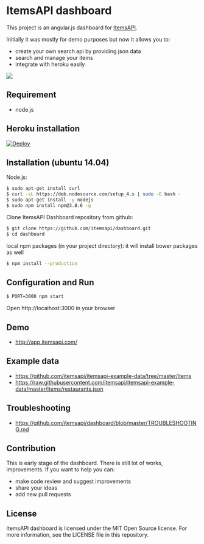 # ItemsAPI dashboard

This project is an angular.js dashboard for <a href="https://www.itemsapi.com" target="_blank">ItemsAPI</a>.  

Initially it was mostly for demo purposes but now it allows you to:
- create your own search api by providing json data
- search and manage your items
- integrate with heroku easily

![](https://media.giphy.com/media/1iYG1Zaf12Yrk6T6/giphy.gif)


## Requirement

- node.js

## Heroku installation

<a target="_blank" href="https://heroku.com/deploy?template=https://github.com/itemsapi/dashboard"><img src="https://camo.githubusercontent.com/c0824806f5221ebb7d25e559568582dd39dd1170/68747470733a2f2f7777772e6865726f6b7563646e2e636f6d2f6465706c6f792f627574746f6e2e706e67" alt="Deploy" data-canonical-src="https://www.herokucdn.com/deploy/button.png"></a>

## Installation (ubuntu 14.04)


Node.js:
```bash
$ sudo apt-get install curl
$ curl -sL https://deb.nodesource.com/setup_4.x | sudo -E bash -
$ sudo apt-get install -y nodejs
$ sudo npm install npm@3.8.6 -g
```

Clone ItemsAPI Dashboard repository from github:
```bash
$ git clone https://github.com/itemsapi/dashboard.git
$ cd dashboard
```


local npm packages (in your project directory):
it will install bower packages as well
```bash
$ npm install --production
```

## Configuration and Run

```bash
$ PORT=3000 npm start
```

Open http://localhost:3000 in your browser

## Demo

- http://app.itemsapi.com/

## Example data

- https://github.com/itemsapi/itemsapi-example-data/tree/master/items
- https://raw.githubusercontent.com/itemsapi/itemsapi-example-data/master/items/restaurants.json

## Troubleshooting

- https://github.com/itemsapi/dashboard/blob/master/TROUBLESHOOTING.md

## Contribution

This is early stage of the dashboard. There is still lot of works, improvements. If you want to help you can:

- make code review and suggest improvements
- share your ideas
- add new pull requests

## License

ItemsAPI dashboard is licensed under the MIT Open Source license. For more information, see the LICENSE file in this repository.
